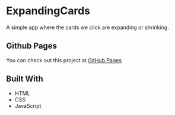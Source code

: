 # ExpandingCards

A simple app where the cards we click are expanding or shrinking.

## Github Pages

You can check out this project at [GitHub Pages](https://sahinaykkt.github.io/MiniProjects/ExpandingCards/)

## Built With

* HTML
* CSS
* JavaScript